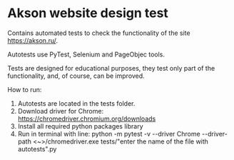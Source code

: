 # Akson website design test 
Contains automated tests to check the functionality of the site https://akson.ru/.

Autotests use PyTest, Selenium and PageObjec tools.

Tests are designed for educational purposes, they test only part of the functionality, and, of course, can be improved.

How to run:
1) Autotests are located in the tests folder.
2) Download driver for Chrome:
https://chromedriver.chromium.org/downloads
3) Install all required python packages library
4) Run in terminal with line:
python -m pytest -v --driver Chrome --driver-path <~>/chromedriver.exe tests/"enter the name of the file with autotests".py
